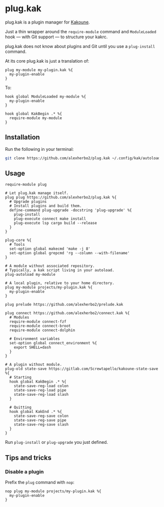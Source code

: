 # plug.kak

plug.kak is a plugin manager for [Kakoune].

[Kakoune]: https://kakoune.org

Just a thin wrapper around the `require-module` command and `ModuleLoaded` hook
— with Git support — to structure your kakrc.

plug.kak does not know about plugins and Git until you use a `plug-install` command.

At its core plug.kak is just a translation of:

``` kak
plug my-module my-plugin.kak %{
  my-plugin-enable
}
```

To:

``` kak
hook global ModuleLoaded my-module %{
  my-plugin-enable
}

hook global KakBegin .* %{
  require-module my-module
}
```

## Installation

Run the following in your terminal:

``` sh
git clone https://github.com/alexherbo2/plug.kak ~/.config/kak/autoload/plugins/plug
```

## Usage

``` kak
require-module plug

# Let plug.kak manage itself.
plug plug https://github.com/alexherbo2/plug.kak %{
  # Upgrade plugins
  # Install plugins and build them.
  define-command plug-upgrade -docstring 'plug-upgrade' %{
    plug-install
    plug-execute connect make install
    plug-execute lsp cargo build --release
  }
}

plug-core %{
  # Tools
  set-option global makecmd 'make -j 8'
  set-option global grepcmd 'rg --column --with-filename'
}

# A module without associated repository.
# Typically, a kak script living in your autoload.
plug-autoload my-module

# A local plugin, relative to your home directory.
plug my-module projects/my-plugin.kak %{
  my-plugin-enable
}

plug prelude https://github.com/alexherbo2/prelude.kak

plug connect https://github.com/alexherbo2/connect.kak %{
  # Modules
  require-module connect-fzf
  require-module connect-broot
  require-module connect-dolphin

  # Environment variables
  set-option global connect_environment %{
    export SHELL=dash
  }
}

# A plugin without module.
plug-old state-save https://gitlab.com/Screwtapello/kakoune-state-save %{
  # Starting
  hook global KakBegin .* %{
    state-save-reg-load colon
    state-save-reg-load pipe
    state-save-reg-load slash
  }

  # Quitting
  hook global KakEnd .* %{
    state-save-reg-save colon
    state-save-reg-save pipe
    state-save-reg-save slash
  }
}
```

Run `plug-install` or `plug-upgrade` you just defined.

## Tips and tricks

### Disable a plugin

Prefix the `plug` command with `nop`:

``` kak
nop plug my-module projects/my-plugin.kak %{
  my-plugin-enable
}
```
